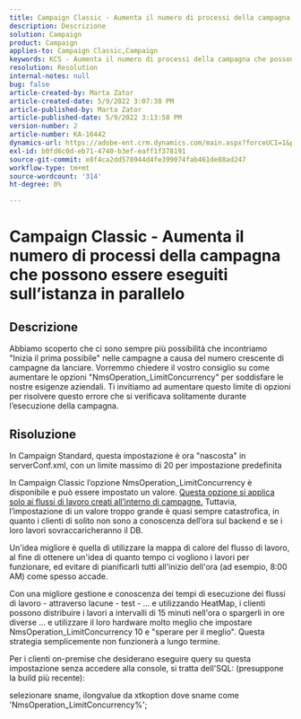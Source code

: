 ```yaml
---
title: Campaign Classic - Aumenta il numero di processi della campagna che possono essere eseguiti sull’istanza in parallelo
description: Descrizione
solution: Campaign
product: Campaign
applies-to: Campaign Classic,Campaign
keywords: KCS - Aumenta il numero di processi della campagna che possono essere eseguiti sull'istanza in parallelo
resolution: Resolution
internal-notes: null
bug: false
article-created-by: Marta Zator
article-created-date: 5/9/2022 3:07:38 PM
article-published-by: Marta Zator
article-published-date: 5/9/2022 3:13:58 PM
version-number: 2
article-number: KA-16442
dynamics-url: https://adobe-ent.crm.dynamics.com/main.aspx?forceUCI=1&pagetype=entityrecord&etn=knowledgearticle&id=919ebec1-a9cf-ec11-a7b5-0022480a8e40
exl-id: b0fd6c0d-eb71-4740-b3ef-eaff1f378191
source-git-commit: e8f4ca2dd578944d4fe399074fab461de88ad247
workflow-type: tm+mt
source-wordcount: '314'
ht-degree: 0%

---
```


# Campaign Classic - Aumenta il numero di processi della campagna che possono essere eseguiti sull’istanza in parallelo

## Descrizione


Abbiamo scoperto che ci sono sempre più possibilità che incontriamo &quot;Inizia il prima possibile&quot; nelle campagne a causa del numero crescente di campagne da lanciare.
Vorremmo chiedere il vostro consiglio su come aumentare le opzioni &quot;NmsOperation_LimitConcurrency&quot; per soddisfare le nostre esigenze aziendali.
Ti invitiamo ad aumentare questo limite di opzioni per risolvere questo errore che si verificava solitamente durante l’esecuzione della campagna.


## Risoluzione


In Campaign Standard, questa impostazione è ora &quot;nascosta&quot; in serverConf.xml, con un limite massimo di 20 per impostazione predefinita  

In Campaign Classic l’opzione NmsOperation_LimitConcurrency è disponibile e può essere impostato un valore. <u>Questa opzione si applica solo ai flussi di lavoro creati all’interno di campagne.</u> Tuttavia, l’impostazione di un valore troppo grande è quasi sempre catastrofica, in quanto i clienti di solito non sono a conoscenza dell’ora sul backend e se i loro lavori sovraccaricheranno il DB.

Un&#39;idea migliore è quella di utilizzare la mappa di calore del flusso di lavoro, al fine di ottenere un&#39;idea di quanto tempo ci vogliono i lavori per funzionare, ed evitare di pianificarli tutti all&#39;inizio dell&#39;ora (ad esempio, 8:00 AM) come spesso accade.

Con una migliore gestione e conoscenza dei tempi di esecuzione dei flussi di lavoro - attraverso lacune - test - ... e utilizzando HeatMap, i clienti possono distribuire i lavori a intervalli di 15 minuti nell&#39;ora o spargerli in ore diverse ... e utilizzare il loro hardware molto meglio che impostare NmsOperation_LimitConcurrency 10 e &quot;sperare per il meglio&quot;. Questa strategia semplicemente non funzionerà a lungo termine.





Per i clienti on-premise che desiderano eseguire query su questa impostazione senza accedere alla console, si tratta dell&#39;SQL: (presuppone la build più recente):

selezionare sname, ilongvalue da xtkoption dove sname come &#39;NmsOperation_LimitConcurrency%&#39;;
